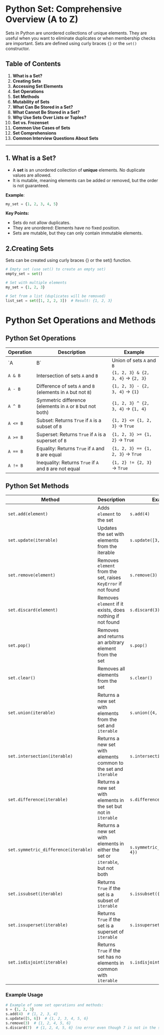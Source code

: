 # Python Set: Comprehensive Overview (A to Z)

Sets in Python are unordered collections of unique elements. They are useful when you want to eliminate duplicates or when membership checks are important. Sets are defined using curly braces `{}` or the `set()` constructor.

## Table of Contents
1. **What is a Set?**
2. **Creating Sets**
3. **Accessing Set Elements**
4. **Set Operations**
5. **Set Methods**
6. **Mutability of Sets**
7. **What Can Be Stored in a Set?**
8. **What Cannot Be Stored in a Set?**
9. **Why Use Sets Over Lists or Tuples?**
10. **Set vs. Frozenset**
11. **Common Use Cases of Sets**
12. **Set Comprehensions**
13. **Common Interview Questions About Sets**

---

## 1. What is a Set?
- A **set** is an unordered collection of **unique** elements. No duplicate values are allowed.
- It is mutable, meaning elements can be added or removed, but the order is not guaranteed.
  
**Example**: 
```python
my_set = {1, 2, 3, 4, 5}
```

**Key Points:**

- Sets do not allow duplicates.
- They are unordered: Elements have no fixed position.
- Sets are mutable, but they can only contain immutable elements.


## 2.Creating Sets
Sets can be created using curly braces {} or the set() function.

```python
# Empty set (use set() to create an empty set)
empty_set = set()

# Set with multiple elements
my_set = {1, 2, 3}

# Set from a list (duplicates will be removed)
list_set = set([1, 2, 2, 3])  # Result: {1, 2, 3}

```


# Python Set Operations and Methods

## Python Set Operations

| **Operation**  | **Description**                                      | **Example**                          |
|----------------|------------------------------------------------------|--------------------------------------|
| `A | B`        | Union of sets `A` and `B`                            | `{1, 2, 3} \| {3, 4, 5}` → `{1, 2, 3, 4, 5}` |
| `A & B`        | Intersection of sets `A` and `B`                     | `{1, 2, 3} & {2, 3, 4}` → `{2, 3}`  |
| `A - B`        | Difference of sets `A` and `B` (elements in `A` but not `B`) | `{1, 2, 3} - {2, 3, 4}` → `{1}`     |
| `A ^ B`        | Symmetric difference (elements in `A` or `B` but not both) | `{1, 2, 3} ^ {2, 3, 4}` → `{1, 4}`  |
| `A <= B`       | Subset: Returns `True` if `A` is a subset of `B`      | `{1, 2} <= {1, 2, 3}` → `True`      |
| `A >= B`       | Superset: Returns `True` if `A` is a superset of `B`  | `{1, 2, 3} >= {1, 2}` → `True`      |
| `A == B`       | Equality: Returns `True` if `A` and `B` are equal     | `{1, 2, 3} == {1, 2, 3}` → `True`   |
| `A != B`       | Inequality: Returns `True` if `A` and `B` are not equal | `{1, 2} != {2, 3}` → `True`         |

## Python Set Methods

| **Method**                  | **Description**                                          | **Example**                                     |
|-----------------------------|----------------------------------------------------------|-------------------------------------------------|
| `set.add(element)`           | Adds `element` to the set                                | `s.add(4)`                                      |
| `set.update(iterable)`       | Updates the set with elements from the iterable           | `s.update([3, 4, 5])`                           |
| `set.remove(element)`        | Removes `element` from the set, raises `KeyError` if not found | `s.remove(3)`                                  |
| `set.discard(element)`       | Removes `element` if it exists, does nothing if not found | `s.discard(3)`                                  |
| `set.pop()`                  | Removes and returns an arbitrary element from the set     | `s.pop()`                                       |
| `set.clear()`                | Removes all elements from the set                        | `s.clear()`                                     |
| `set.union(iterable)`        | Returns a new set with elements from the set and `iterable` | `s.union({4, 5})`                              |
| `set.intersection(iterable)` | Returns a new set with elements common to the set and `iterable` | `s.intersection({3, 4})`                    |
| `set.difference(iterable)`   | Returns a new set with elements in the set but not in `iterable` | `s.difference({3, 4})`                    |
| `set.symmetric_difference(iterable)` | Returns a new set with elements in either the set or `iterable`, but not both | `s.symmetric_difference({3, 4})` |
| `set.issubset(iterable)`     | Returns `True` if the set is a subset of `iterable`       | `s.issubset({1, 2, 3})`                        |
| `set.issuperset(iterable)`   | Returns `True` if the set is a superset of `iterable`     | `s.issuperset({1, 2})`                         |
| `set.isdisjoint(iterable)`   | Returns `True` if the set has no elements in common with `iterable` | `s.isdisjoint({4, 5})`                     |

### Example Usage

```python
# Example of some set operations and methods:
s = {1, 2, 3}
s.add(4)  # {1, 2, 3, 4}
s.update([5, 6])  # {1, 2, 3, 4, 5, 6}
s.remove(3)  # {1, 2, 4, 5, 6}
s.discard(7)  # {1, 2, 4, 5, 6} (no error even though 7 is not in the set)
```


